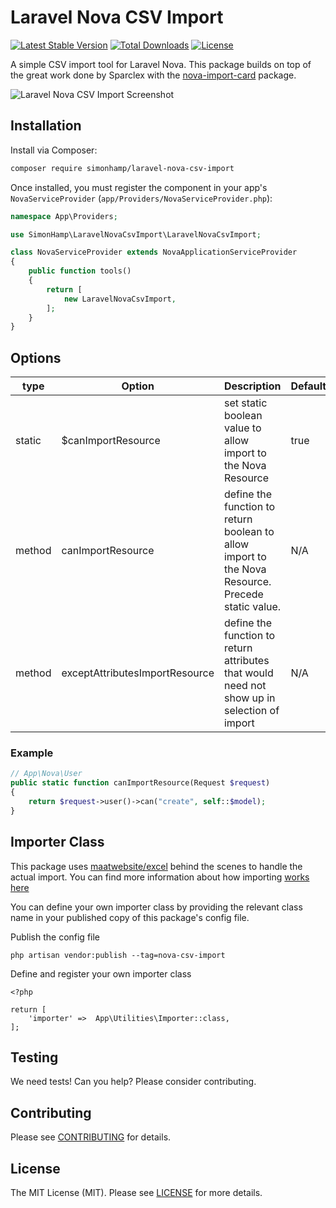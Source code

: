 # Laravel Nova CSV Import

[![Latest Stable Version](https://poser.pugx.org/simonhamp/laravel-nova-csv-import/v/stable)](https://packagist.org/packages/simonhamp/laravel-nova-csv-import)
[![Total Downloads](https://poser.pugx.org/simonhamp/laravel-nova-csv-import/downloads)](https://packagist.org/packages/simonhamp/laravel-nova-csv-import)
[![License](https://poser.pugx.org/simonhamp/laravel-nova-csv-import/license)](https://packagist.org/packages/simonhamp/laravel-nova-csv-import)

A simple CSV import tool for Laravel Nova. This package builds on top of the great work done by Sparclex with the [nova-import-card](https://github.com/Sparclex/nova-import-card) package.

![Laravel Nova CSV Import Screenshot](https://raw.githubusercontent.com/simonhamp/laravel-nova-csv-import/master/screenshots/readme.png)

## Installation

Install via Composer:

```bash
composer require simonhamp/laravel-nova-csv-import
```

Once installed, you must register the component in your app's `NovaServiceProvider` (`app/Providers/NovaServiceProvider.php`):

```php
namespace App\Providers;

use SimonHamp\LaravelNovaCsvImport\LaravelNovaCsvImport;

class NovaServiceProvider extends NovaApplicationServiceProvider
{
    public function tools()
    {
        return [
            new LaravelNovaCsvImport,
        ];
    }
}
```

## Options
type |Option|Description|Default|
|-----|------|-----------|-------|
static | $canImportResource | set static boolean value to allow import to the Nova Resource | true
method | canImportResource | define the function to return boolean to allow import to the Nova Resource. Precede static value. | N/A
method | exceptAttributesImportResource | define the function to return attributes that would need not show up in selection of import | N/A  
  

### Example 
  
```php
// App\Nova\User
public static function canImportResource(Request $request)
{
    return $request->user()->can("create", self::$model);
}
```

## Importer Class 
This package uses [maatwebsite/excel](https://github.com/Maatwebsite/Laravel-Excel) behind the scenes to handle the actual import. You can find more information about how importing [works here](https://docs.laravel-excel.com/3.1/imports/basics.html#importing-basics)

You can define your own importer class by providing the relevant class name in your published copy of this package's config file.
  
Publish the config file 
```
php artisan vendor:publish --tag=nova-csv-import
``` 

Define and register your own importer class
```
<?php

return [
    'importer' =>  App\Utilities\Importer::class,
];
```
## Testing

We need tests! Can you help? Please consider contributing.

## Contributing

Please see [CONTRIBUTING](CONTRIBUTING.md) for details.

## License

The MIT License (MIT). Please see [LICENSE](LICENSE.md) for more details.
